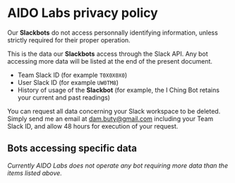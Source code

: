 # AIDO Labs privacy policy

Our **Slackbots** do not access personnally identifying information, unless strictly required for their proper operation.

This is the data our **Slackbots** access through the Slack API. Any bot accessing more data will be listed at the end of the present document.

* Team Slack ID (for example `T0X0X0X0`)
* User Slack ID (for example `UW0TM8`)
* History of usage of the **Slackbot** (for example, the I Ching Bot retains your current and past readings)

You can request all data concerning your Slack workspace to be deleted. Simply send me an email at dam.buty@gmail.com including your Team Slack ID, and allow 48 hours for execution of your request.

## Bots accessing specific data

_Currently AIDO Labs does not operate any bot requiring more data than the items listed above._
